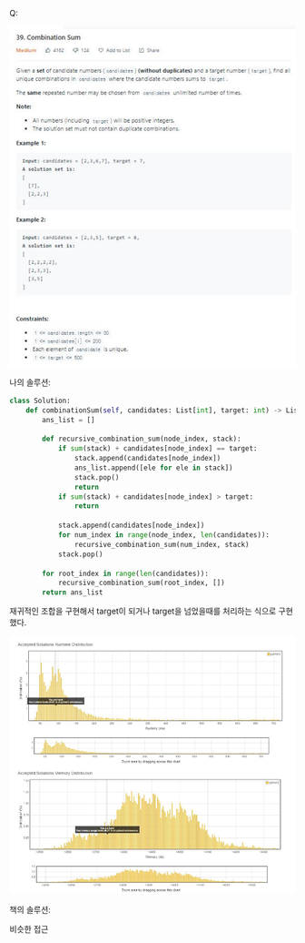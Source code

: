 Q:

![](./Figure/39(1).JPG)



나의 솔루션:

```python 
class Solution:
    def combinationSum(self, candidates: List[int], target: int) -> List[List[int]]:
        ans_list = []
        
        def recursive_combination_sum(node_index, stack):
            if sum(stack) + candidates[node_index] == target:
                stack.append(candidates[node_index])
                ans_list.append([ele for ele in stack])
                stack.pop()
                return
            if sum(stack) + candidates[node_index] > target:
                return
            
            stack.append(candidates[node_index])
            for num_index in range(node_index, len(candidates)):
                recursive_combination_sum(num_index, stack)
            stack.pop()
        
        for root_index in range(len(candidates)):
            recursive_combination_sum(root_index, [])
        return ans_list
```

재귀적인 조합을 구현해서 target이 되거나 target을 넘었을때를 처리하는 식으로 구현했다. 



![](./Figure/39(2).JPG)



책의 솔루션:

비슷한 접근